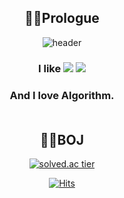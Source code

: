 <div align="center">
  
## 🧙‍♂️Prologue
![header](https://capsule-render.vercel.app/api?type=waving&color=gradient&height=230&section=header&text=hello,%20I'm&%20fontSize=50&fontAlign=50&fontAlignY=38&animation=twinkling)

  
### I like <img src="https://img.shields.io/badge/-9999FF?style=social&logo=C&logoColor=royalblue"/> <img src="https://img.shields.io/badge/-00599C?style=social&logo=C%2B%2B&logoColor=midnightblue"/>

### And I love Algorithm.<br/><br/>

## 👨‍💻BOJ
[![solved.ac tier](http://mazassumnida.wtf/api/v2/generate_badge?boj=kcj1607)](https://solved.ac/kcj1607)

[![Hits](https://hits.seeyoufarm.com/api/count/incr/badge.svg?url=https%3A%2F%2Fgithub.com%2Fzzaekkii&count_bg=%234801C8&title_bg=%23555555&icon=apachecassandra.svg&icon_color=%2300FF22&title=hits&edge_flat=false)](https://hits.seeyoufarm.com)
</div>
